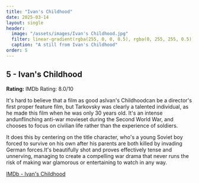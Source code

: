 ```yaml
---
title: "Ivan's Childhood"
date: 2025-03-14
layout: single
header:
  image: "/assets/images/Ivan's Childhood.jpg"
  filter: linear-gradient(rgba(255, 0, 0, 0.5), rgba(0, 255, 255, 0.5))
  caption: "A still from Ivan's Childhood"
order: 5
---
```


## 5 - Ivan's Childhood

**Rating:** IMDb Rating: 8.0/10

It's hard to believe that a film as good asIvan's Childhoodcan be a director's first proper feature film, but Tarkovsky was clearly a talented individual, as he made this film when he was only 30 years old. It's an intense andunflinching anti-war movieset during the Second World War, and chooses to focus on civilian life rather than the experience of soldiers.

It does this by centering on the title character, who's a young Soviet boy forced to survive on his own after his parents are both killed by invading German forces.It's beautifully shot and proves effectively tense and unnerving, managing to create a compelling war drama that never runs the risk of making war glamorous or entertaining to watch in any way.

[IMDb - Ivan's Childhood](https://www.imdb.com/title/tt0056111/)
